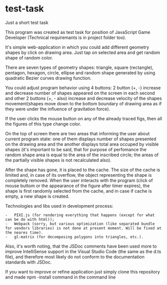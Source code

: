 # test-task
Just a short test task

This program was created as test task for position of JavaScript Game Developer (Technical requiremants is in project folder too).

It's simple web-application in which you could add different geometry shapes by click on drawing area. Just tap on selected area and get random shape of random color. 

There are seven types of geometry shapes: triangle, square (rectangle), pentagon, hexagon, circle, ellipse and random shape generated by using quadratic Bezier curves drawing function. 

You could adjust program behavior using 4 buttons: 2 button (+, -) increase and decrease number of shapes appeared on the screen in each second and other 2 buttons (+, - also) increase and decrease velocity of the shapes movement(shapes move down to the bottom boundary of drawing area as if they were under the influence of gravitation force). 

If the user clicks the mouse button on any of the already traced figs, then all the figures of this type change color.

On the top of screen there are two areas that informing the user about current program state: one of them displays number of shapes presented on the drawing area and the another displays total area occuped by visible shapes (it's important to be said, that for purpose of perfomance the random shape area is equal to the area of the inscribed circle; the areas of the partially visible shapes is not recalculated also).

After the shape has gone, it is placed to the cache. The size of the cache is limited and, in case of its overflow, the object representing the shape is completely removed. When the user interacts with the program (click of mouse buttom or the appearance of the figure after timer expires), the shape is first randomly selected from the cache, and in case if cache is empty, a new shape is created. 


Technologies and libs used in development process:

    -   PIXI.js (for rendering everything that happens (except for what can be do with html));
    -   Webpack (sorry, but various optimization (like separated bundle for vendors libraries) is not done at present moment. Will be fixed at the neares time).
    -   gl-matrix (for decomposing polygons into triangles, etc.).
   

Also, it's worth noting, that the JSDoc comments have been used more to improve IntelliSense support in the Visual Studio Code (the same as the d.ts file), and therefore most likely do not conform to the documentation standards with JSDoc.

If you want to improve or refine application just simply clone this repository and made npm -install command in the command line

